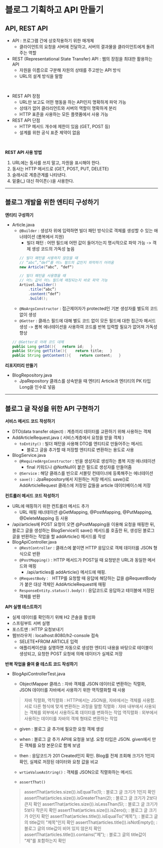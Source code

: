 # 블로그 기획하고 API 만들기

## API, REST API

- API : 프로그램 간에 상호작용하기 위한 매개체
   - 클라이언트의 요청을 서버에 전달하고, 서버의 결과물을 클라이언트에게 돌려주는 역할
- REST (Representational State Transfer) API : 웹의 장점을 최대한 활용하는 API
   - 자원을 이름으로 구분해 자원의 상태를 주고받는 API 방식
   - URL의 설계 방식을 말함
<br/>

- REST API 장점
   - URL만 보고도 어떤 행동을 하는 API인지 명확하게 파악 가능
   - 상태가 없어 클라리언트와 서버의 역할이 명확하게 분리
   - HTTP 표준을 사용하는 모든 플랫폼에서 사용 가능
- REST API 단점
   - HTTP 메서드 개수에 제한이 있음 (GET, POST 등)
   - 설계를 위한 공식 표준 제약이 없음
<br/>

**REST API 사용 방법** 

1. URL에는 동사를 쓰지 말고, 자원을 표시해야 한다.
2. 동사는 HTTP 메서드로 (GET, POST, PUT, DELETE)
3. 슬래시로 계층관계를 나타낸다.
4. 밑줄(_) 대신 하이픈(-)을 사용한다.
---

## 블로그 개발을 위한 엔티티 구성하기

**엔티티 구성하기**
- Article.java
   - `@Builder` : 생성자 위에 입력하면 빌더 패턴 방식으로 객체를 생성할 수 있는 애너테이션 (롬복에서 지원)
       - 빌더 패턴 : 어떤 필드에 어떤 값이 들어가는지 명시적으로 파악 가능 -> 객체 생성 코드의 가독성 높음
        ```java
        // 빌더 패턴을 사용하지 않았을 때
        // “abc”,“def”를 어느 필드의 값인지 파악하기 어려움
        new Article(“abc”, “def“)

        // 빌더 패턴을 사용했을 때
        // 어느 값이 어느 필드에 매칭되는지 바로 파악 가능
        Artivel.builder()
            .title(“abc”)
            .content(“def”)
            .build();
        ```
   - `@NoArgsConstructor` : 접근제어자가 protected인 기본 생성자를 별도의 코드 없이 생성
   - `@Getter` : 클래스 필드에 대해 별도 코드 없이 모든 필드에 대한 접근자 메서드 생성
   -> 롬복 에너테이션을 사용하여 코드를 반복 입력할 필요가 없어져 가독성 향상
   ```java
   // @Getter로 아래 코드 대체
   public Long getId(){   return id;   }   
   public String getTitle(){    return title;   }   
   public String getContent(){    return content;   }
   ```

**리포지터리 만들기**
- BlogRepository.java
   - JpaRepository 클래스를 상속받을 때 엔티티 Article과 엔티티의 PK 타입 Long을 인수로 넣음
---

## 블로그 글 작성을 위한 API 구현하기

**서비스 메서드 코드 작성하기**
- DTO(data transfer object) : 계층끼리 데이터를 교환하기 위해 사용하는 객체
- AddArticleRequest.java ( 서비스계층에서 요청을 받을 객체 )
   - `toEntity()` : 빌더 패턴을 사용해 DTO를 엔티티로 만들어주는 메서드
       - 블로그 글을 추가할 때 저장할 엔티티로 변환하는 용도로 사용
- BlogService.java
   - `@RequiredArgsConstructor` : 빈을 생성자로 생성하는 롬복 지원 에너테이션
       - final 키워드나 @NotNull이 붙은 필드로 생성자를 만들어줌    
   - `@Service` :  해당 클래스를 빈으로 서블릿 컨테이너에 등록해주는 에너테이션
   - `save()` : JpaRepository에서 지원하는 저장 메서드 save()로 AddArticleRequest 클래스에 저장된 값들을 article 데이터베이스에 저장

**컨트롤러 메서드 코드 작성하기**
- URL에 매핑하기 위한 컨트롤러 메서드 추가
   - URL 매핑 에너테이션 @GetMapping, @PostMapping, @PutMapping, @DeleteMapping 등 사용
- /api/articles에 POST 요청이 오면 @PostMapping을 이용해 요청을 매핑한 뒤, 블로그 글을 생성하는 BlogService의 save() 메서드를 호출한 뒤, 생성된 블로그 글을 반환하는 작업을 할 addArticle() 메서드를 작성
- BlogApiController.java
   - `@RestController` : 클래스에 붙이면 HTTP 응답으로 객체 데이터를 JSON 형식으로 반환
   - `@PostMapping()` : HTTP 메서드가 POST일 때 요청받은 URL과 동일한 메서드와 매핑
       - /api/articles를 addArticle() 메서드에 매핑.
   - `@RequestBody` :　HTTP를 요청할 때 응답에 해당하는 값을 @RequestBody가 붙은 대상 객체인 AddArticleRequest에 매핑
   - `ResponseEntity.status().body()` : 응답코드로 응답하고 테이블에 저장된 객체를 반환

**API 실행 테스트하기**
- 실제 데이터를 확인하기 위해 H2 콘솔을 활성화
- 스프링부트 서버 실행
- 포스트맨 : HTTP 요청보내기
- 웹브라우저 : localhost:8080/h2-console 접속
   - SELETE*FROM ARTICLE 입력
   - 애플리케이션을 실행하면 자동으로 생성한 엔티티 내용을 바탕으로 테이블이 생성되고, 요청한 POST 요청에 의해 데이터가 실제로 저장

**반복 작업을 줄여 줄 테스트 코드 작성하기**
- BlogApiControllerTest.java
   - ObjectMapper 클래스 : 자바 객체를 JSON 데이터로 변환하는 직렬화, JSON 데이터를 자바에서 사용하기 위한 역직렬화할 때 사용
    > 자바 직렬화, 역직렬화 : HTTP에서는 JSON을, 자바에서는 객체를 사용함. 서로 다른 형식에 맞게 변환하는 과정을 말함
    > 직렬화 : 자바 내부에서 사용되는 객체를 외부에서 사용하도록 데이터를 변화하는 작업
    > 역직렬화 : 외부에서 사용하는 데이터를 자바의 객체 형태로 변환하는 작업

   - given : 블로그 글 추가에 필요한 요청 객체 생성
   - when : 블로그 글 추가 API에 요청을 보냄. 요청 타입은 JSON. given에서 만든 객체를 요청 본문으로 함께 보냄
   - then : 응답코드가 201 Created인지 확인. Blog를 전체 조회해 크기가 1인지 확인, 실제로 저장된 데이터와 요청 값을 비교

   - `wrtieValueAsString()` : 객체를 JSON으로 직렬화하는 메서드
   - `assertThat()`
    > assertThat(articles.size()).isEqualTo(1); : 블로그 글 크기가 1인지 확인
    > assertThat(articles.size()).isGreaterThan(2); : 블로그 글 크기가 2보다 큰지 확인
    > assertThat(articles.size()).isLessThan(5); : 블로그 글 크기가 5보다 작은지 확인
    > assertThat(articles.size()).isZero();  : 블로그 글 크기가 0인지 확인
    > assertThat(articles.title()).isEqualTo("제목"); : 블로그 글의 title값이 "제목"인지 확인
    > assertThat(articles.title()).isNotEmpty(); : 블로그 글의 title값이 비어 있지 않은지 확인
    > assertThat(articles.title()).contains("제"); : 블로그 글의 title값이 "제"를 포함하는지 확인